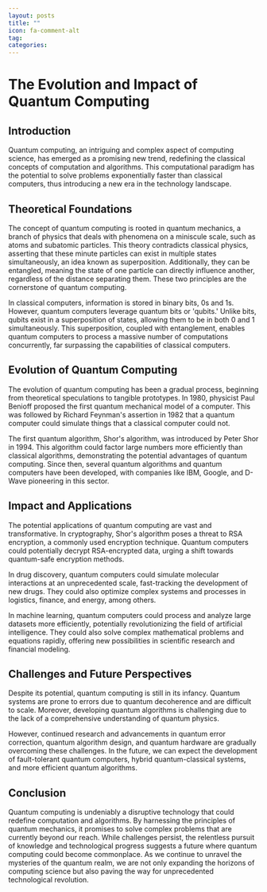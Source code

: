 ```yaml
---
layout: posts
title: ""
icon: fa-comment-alt
tag: 
categories: 
---
```


# The Evolution and Impact of Quantum Computing

## Introduction

Quantum computing, an intriguing and complex aspect of computing science, has emerged as a promising new trend, redefining the classical concepts of computation and algorithms. This computational paradigm has the potential to solve problems exponentially faster than classical computers, thus introducing a new era in the technology landscape.

## Theoretical Foundations

The concept of quantum computing is rooted in quantum mechanics, a branch of physics that deals with phenomena on a miniscule scale, such as atoms and subatomic particles. This theory contradicts classical physics, asserting that these minute particles can exist in multiple states simultaneously, an idea known as superposition. Additionally, they can be entangled, meaning the state of one particle can directly influence another, regardless of the distance separating them. These two principles are the cornerstone of quantum computing.

In classical computers, information is stored in binary bits, 0s and 1s. However, quantum computers leverage quantum bits or 'qubits.' Unlike bits, qubits exist in a superposition of states, allowing them to be in both 0 and 1 simultaneously. This superposition, coupled with entanglement, enables quantum computers to process a massive number of computations concurrently, far surpassing the capabilities of classical computers.

## Evolution of Quantum Computing

The evolution of quantum computing has been a gradual process, beginning from theoretical speculations to tangible prototypes. In 1980, physicist Paul Benioff proposed the first quantum mechanical model of a computer. This was followed by Richard Feynman's assertion in 1982 that a quantum computer could simulate things that a classical computer could not.

The first quantum algorithm, Shor's algorithm, was introduced by Peter Shor in 1994. This algorithm could factor large numbers more efficiently than classical algorithms, demonstrating the potential advantages of quantum computing. Since then, several quantum algorithms and quantum computers have been developed, with companies like IBM, Google, and D-Wave pioneering in this sector.

## Impact and Applications

The potential applications of quantum computing are vast and transformative. In cryptography, Shor's algorithm poses a threat to RSA encryption, a commonly used encryption technique. Quantum computers could potentially decrypt RSA-encrypted data, urging a shift towards quantum-safe encryption methods.

In drug discovery, quantum computers could simulate molecular interactions at an unprecedented scale, fast-tracking the development of new drugs. They could also optimize complex systems and processes in logistics, finance, and energy, among others.

In machine learning, quantum computers could process and analyze large datasets more efficiently, potentially revolutionizing the field of artificial intelligence. They could also solve complex mathematical problems and equations rapidly, offering new possibilities in scientific research and financial modeling.

## Challenges and Future Perspectives

Despite its potential, quantum computing is still in its infancy. Quantum systems are prone to errors due to quantum decoherence and are difficult to scale. Moreover, developing quantum algorithms is challenging due to the lack of a comprehensive understanding of quantum physics.

However, continued research and advancements in quantum error correction, quantum algorithm design, and quantum hardware are gradually overcoming these challenges. In the future, we can expect the development of fault-tolerant quantum computers, hybrid quantum-classical systems, and more efficient quantum algorithms.

## Conclusion

Quantum computing is undeniably a disruptive technology that could redefine computation and algorithms. By harnessing the principles of quantum mechanics, it promises to solve complex problems that are currently beyond our reach. While challenges persist, the relentless pursuit of knowledge and technological progress suggests a future where quantum computing could become commonplace. As we continue to unravel the mysteries of the quantum realm, we are not only expanding the horizons of computing science but also paving the way for unprecedented technological revolution.